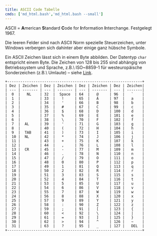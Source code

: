 ```yaml
---
title: ASCII Code Tabelle
cmds: ['md_html.bash','md_html.bash --small']
---
```




ASCII = **A**merican **S**tandard **C**ode for **I**nformation **I**nterchange. Festgelegt 1967.

Die leeren Felder sind nach ASCII Norm spezielle Steuerzeichen, unter Windows verbergen sich dahinter aber einige ganz hübsche Symbole.

Ein ASCII Zeichen lässt sich in einem Byte abbilden. Der Datentyp `char` entspricht einem Byte. Die Zeichen von 128 bis 255 sind abhängig von Betriebssystem und Sprache, z.B.\ ISO~8859-1 für westeuropäische Sonderzeichen (z.B.\ Umlaute) – siehe [Link](http://de.wikipedia.org/wiki/ISO_8859-1).


```
+--------------------------------------------------------------+
| Dez | Zeichen | Dez | Zeichen | Dez | Zeichen | Dez | Zeichen|
| --- | ------- | --- | ------- | --- | ------- | --- | -------|
|  0  |   NL    | 32  |  Space  | 64  |   @     | 96  |   `    |
|  1  |         | 33  |   !     | 65  |   A     | 97  |   a    |
|  2  |         | 34  |   '     | 66  |   B     | 98  |   b    |
|  3  |         | 35  |   #     | 67  |   C     | 99  |   c    |
|  4  |         | 36  |   $     | 68  |   D     | 100 |   d    |
|  5  |         | 37  |   %     | 69  |   E     | 101 |   e    |
|  6  |         | 38  |   \     | 70  |   F     | 102 |   f    |
|  7  |  AL     | 39  |   '     | 71  |   G     | 103 |   g    |
|  8  |         | 40  |   (     | 72  |   H     | 104 |   h    |
|  9  |  TAB    | 41  |   )     | 73  |   I     | 105 |   i    |
|  10 |  NL     | 42  |   *     | 74  |   J     | 106 |   j    |
|  11 |         | 43  |   +     | 75  |   K     | 107 |   k    |
|  12 |         | 44  |   ,     | 76  |   L     | 108 |   l    |
|  13 |  CR     | 45  |   -     | 77  |   M     | 109 |   m    |
|  14 |         | 46  |   .     | 78  |   N     | 110 |   n    |
|  15 |         | 47  |   /     | 79  |   O     | 111 |   o    |
|  16 |         | 48  |   0     | 80  |   P     | 112 |   p    |
|  17 |         | 49  |   1     | 81  |   Q     | 113 |   q    |
|  18 |         | 50  |   2     | 82  |   R     | 114 |   r    |
|  19 |         | 51  |   3     | 83  |   S     | 115 |   s    |
|  20 |         | 52  |   4     | 84  |   T     | 116 |   t    |
|  21 |         | 53  |   5     | 85  |   U     | 117 |   u    |
|  22 |         | 54  |   6     | 86  |   V     | 118 |   v    |
|  23 |         | 55  |   7     | 87  |   W     | 119 |   w    |
|  24 |         | 56  |   8     | 88  |   X     | 120 |   x    |
|  25 |         | 57  |   9     | 89  |   Y     | 121 |   y    |
|  26 |         | 58  |   :     | 90  |   Z     | 122 |   z    |
|  27 |         | 59  |   ;     | 91  |   [     | 123 |   {    |
|  28 |         | 60  |   <     | 92  |   \     | 124 |   |    |
|  29 |         | 61  |   =     | 93  |   ]     | 125 |   }    |
|  30 |         | 62  |   >     | 94  |   ^     | 126 |   ~    |
|  31 |         | 63  |   ?     | 95  |   _     | 127 |   DEL  |
+--------------------------------------------------------------+
```



